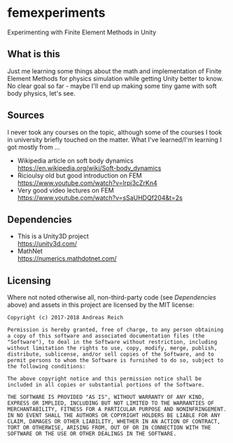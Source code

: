 # femexperiments
Experimenting with Finite Element Methods in Unity

## What is this
Just me learning some things about the math and implementation of Finite Element Methods for physics simulation while getting Unity better to know. No clear goal so far - maybe I'll end up making some tiny game with soft body physics, let's see.

## Sources
I never took any courses on the topic, although some of the courses I took in university briefly touched on the matter. What I've learned/I'm learning I got mostly from ...

* Wikipedia article on soft body dynamics  
https://en.wikipedia.org/wiki/Soft-body_dynamics
* Ricioulsy old but good introduction on FEM  
https://www.youtube.com/watch?v=lrpj3cZrKn4
* Very good video lectures on FEM  
https://www.youtube.com/watch?v=sSaUHDQf204&t=2s

## Dependencies

* This is a Unity3D project  
https://unity3d.com/
* MathNet  
https://numerics.mathdotnet.com/

## Licensing

Where not noted otherwise all, non-third-party code (see _Dependencies_ above) and assets in this project are licensed by the MIT license:

```
Copyright (c) 2017-2018 Andreas Reich

Permission is hereby granted, free of charge, to any person obtaining a copy of this software and associated documentation files (the "Software"), to deal in the Software without restriction, including without limitation the rights to use, copy, modify, merge, publish, distribute, sublicense, and/or sell copies of the Software, and to permit persons to whom the Software is furnished to do so, subject to the following conditions:

The above copyright notice and this permission notice shall be included in all copies or substantial portions of the Software.

THE SOFTWARE IS PROVIDED "AS IS", WITHOUT WARRANTY OF ANY KIND, EXPRESS OR IMPLIED, INCLUDING BUT NOT LIMITED TO THE WARRANTIES OF MERCHANTABILITY, FITNESS FOR A PARTICULAR PURPOSE AND NONINFRINGEMENT. IN NO EVENT SHALL THE AUTHORS OR COPYRIGHT HOLDERS BE LIABLE FOR ANY CLAIM, DAMAGES OR OTHER LIABILITY, WHETHER IN AN ACTION OF CONTRACT, TORT OR OTHERWISE, ARISING FROM, OUT OF OR IN CONNECTION WITH THE SOFTWARE OR THE USE OR OTHER DEALINGS IN THE SOFTWARE.
```
